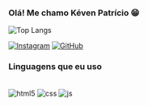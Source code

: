 ### Olá! Me chamo Kéven Patrício 😁

![Top Langs](https://github-readme-stats.vercel.app/api/top-langs/?username=keveeen13&layout=compact)

[![Instagram](https://img.shields.io/badge/Instagram-E4405F?style=for-the-badge&logo=instagram&logoColor=white)](https://instagram.com/keven.dev__?igshid=OGQ5ZDc2ODk2ZA==)
[![GitHub](https://img.shields.io/badge/GitHub-100000?style=for-the-badge&logo=github&logoColor=white)](https://github.com/Keveeen13)


### Linguagens que eu uso

<div style="display: inline_block"></br>
  <img align="center" alt="html5" src="https://img.shields.io/badge/HTML5-E34F26?style=for-the-badge&logo=html5&logoColor=white">
  <img align="center" alt="css" src="https://img.shields.io/badge/CSS3-1572B6?style=for-the-badge&logo=css3&logoColor=white">
<img align="center" alt="js" src="https://img.shields.io/badge/JavaScript-F7DF1E?style=for-the-badge&logo=javascript&logoColor=black">
</div>
